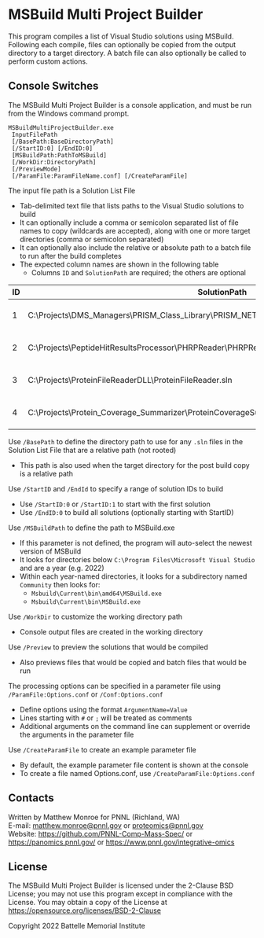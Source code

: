 # MSBuild Multi Project Builder

This program compiles a list of Visual Studio solutions using MSBuild.
Following each compile, files can optionally be copied from the output directory to a target directory.
A batch file can also optionally be called to perform custom actions.

## Console Switches

The MSBuild Multi Project Builder is a console application, and must be run from the Windows command prompt.

```
MSBuildMultiProjectBuilder.exe
 InputFilePath 
 [/BasePath:BaseDirectoryPath]
 [/StartID:0] [/EndID:0]
 [MSBuildPath:PathToMSBuild]
 [/WorkDir:DirectoryPath]
 [/PreviewMode] 
 [/ParamFile:ParamFileName.conf] [/CreateParamFile]
```

The input file path is a Solution List File
* Tab-delimited text file that lists paths to the Visual Studio solutions to build
* It can optionally include a comma or semicolon separated list of file names to copy (wildcards are accepted), along with one or more target directories (comma or semicolon separated)
* It can optionally also include the relative or absolute path to a batch file to run after the build completes
* The expected column names are shown in the following table
  * Columns `ID` and `SolutionPath` are required; the others are optional

| ID | SolutionPath                                                                                    | BuildArgs                                                   | PostBuildCopyList | CopyTargetDirectories | PostBuildBatchFile                                                                                    |
|----|-------------------------------------------------------------------------------------------------|-------------------------------------------------------------|-------------------|-----------------------|-------------------------------------------------------------------------------------------------------|
| 1  | C:\Projects\DMS_Managers\PRISM_Class_Library\PRISM_NET472.sln                                   | /t:restore;build  /p:Configuration=Debug;Platform="Any CPU" |                   |                       |                                                                                                       |
| 2  | C:\Projects\PeptideHitResultsProcessor\PHRPReader\PHRPReader.sln                                | /t:restore;build  /p:Configuration=Debug;Platform="Any CPU" |                   |                       | C:\Projects\PeptideHitResultsProcessor\PHRPReader\bin\Distribute_Files.bat NoPause                    |
| 3  | C:\Projects\ProteinFileReaderDLL\ProteinFileReader.sln                                          | /t:restore;build  /p:Configuration=Debug;Platform="Any CPU" |                   |                       |                                                                                                       |
| 4  | C:\Projects\Protein_Coverage_Summarizer\ProteinCoverageSummarizer\ProteinCoverageSummarizer.sln | /t:restore;build  /p:Configuration=Debug;Platform="Any CPU" |                   |                       | C:\Projects\Protein_Coverage_Summarizer\ProteinCoverageSummarizer\bin\Distribute_DLL.bat Call NoPause |


Use `/BasePath` to define the directory path to use for any `.sln` files in the Solution List File that are a relative path (not rooted)
* This path is also used when the target directory for the post build copy is a relative path

Use `/StartID` and `/EndId` to specify a range of solution IDs to build
* Use `/StartID:0` or `/StartID:1` to start with the first solution
* Use `/EndID:0` to build all solutions (optionally starting with StartID)


Use `/MSBuildPath` to define the path to MSBuild.exe
* If this parameter is not defined, the program will auto-select the newest version of MSBuild
* It looks for directories below `C:\Program Files\Microsoft Visual Studio` and are a year (e.g. 2022)
* Within each year-named directories, it looks for a subdirectory named `Community` then looks for:
  * `Msbuild\Current\bin\amd64\MSBuild.exe`
  * `Msbuild\Current\bin\MSBuild.exe`

Use `/WorkDir` to customize the working directory path
* Console output files are created in the working directory

Use `/Preview` to preview the solutions that would be compiled
* Also previews files that would be copied and batch files that would be run

The processing options can be specified in a parameter file using `/ParamFile:Options.conf` or `/Conf:Options.conf`
* Define options using the format `ArgumentName=Value`
* Lines starting with `#` or `;` will be treated as comments
* Additional arguments on the command line can supplement or override the arguments in the parameter file

Use `/CreateParamFile` to create an example parameter file
* By default, the example parameter file content is shown at the console
* To create a file named Options.conf, use `/CreateParamFile:Options.conf`

## Contacts

Written by Matthew Monroe for PNNL (Richland, WA) \
E-mail: matthew.monroe@pnnl.gov or proteomics@pnnl.gov \
Website: https://github.com/PNNL-Comp-Mass-Spec/ or https://panomics.pnnl.gov/ or https://www.pnnl.gov/integrative-omics

## License

The MSBuild Multi Project Builder is licensed under the 2-Clause BSD License; 
you may not use this program except in compliance with the License. You may obtain 
a copy of the License at https://opensource.org/licenses/BSD-2-Clause

Copyright 2022 Battelle Memorial Institute
